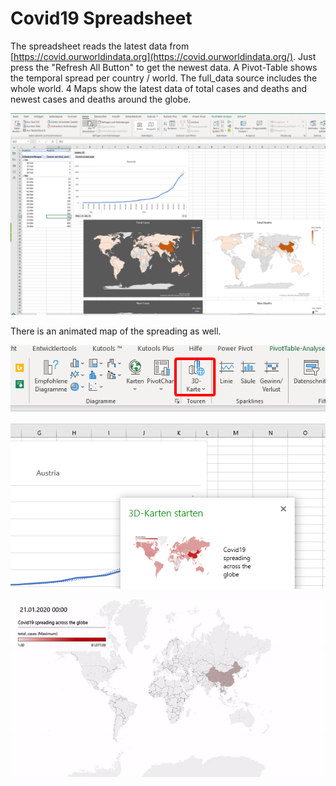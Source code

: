 # Covid19 Spreadsheet
The spreadsheet reads the latest data from [https://covid.ourworldindata.org](https://covid.ourworldindata.org/). Just press the "Refresh All Button" to get the newest data. A Pivot-Table shows the temporal spread per country / world. The full_data source includes the whole world. 4 Maps show the latest data of total cases and deaths and newest cases and deaths around the globe.

![image](screenshot1.png)

There is an animated map of the spreading as well.

![image](screenshot2.png)







![image](corona_spreading_16_03_2020.gif)